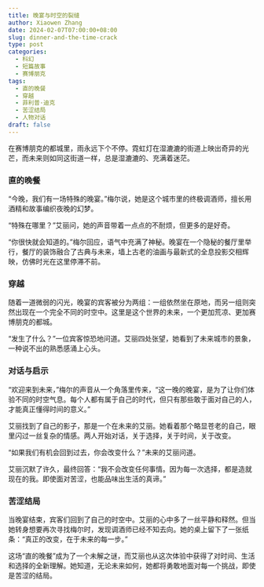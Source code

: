 ```yaml
---
title: 晚宴与时空的裂缝
author: Xiaowen Zhang
date: 2024-02-07T07:00:00+08:00
slug: dinner-and-the-time-crack
type: post
categories:
  - 科幻
  - 短篇故事
  - 赛博朋克
tags:
  - 直的晚餐
  - 穿越
  - 菲利普·迪克
  - 苦涩结局
  - 人物对话
draft: false
---
```


在赛博朋克的都城里，雨永远下个不停。霓虹灯在湿漉漉的街道上映出奇异的光芒，而未来则如同这街道一样，总是湿漉漉的、充满着迷茫。

### 直的晚餐

“今晚，我们有一场特殊的晚宴。”梅尔说，她是这个城市里的终极调酒师，擅长用酒精和故事编织夜晚的幻梦。

“特殊在哪里？”艾丽问，她的声音带着一点点的不耐烦，但更多的是好奇。

“你很快就会知道的。”梅尔回应，语气中充满了神秘。晚宴在一个隐秘的餐厅里举行，餐厅的装饰融合了古典与未来，墙上古老的油画与最新式的全息投影交相辉映，仿佛时光在这里停滞不前。

### 穿越

随着一道微弱的闪光，晚宴的宾客被分为两组：一组依然坐在原地，而另一组则突然出现在一个完全不同的时空中。这里是这个世界的未来，一个更加荒凉、更加赛博朋克的都城。

“发生了什么？”一位宾客惊恐地问道。艾丽四处张望，她看到了未来城市的景象，一种说不出的熟悉感涌上心头。

### 对话与启示

“欢迎来到未来，”梅尔的声音从一个角落里传来，“这一晚的晚宴，是为了让你们体验不同的时空气息。每个人都有属于自己的时代，但只有那些敢于面对自己的人，才能真正懂得时间的意义。”

艾丽找到了自己的影子，那是一个在未来的艾丽。她看着那个略显苍老的自己，眼里闪过一丝复杂的情感。两人开始对话，关于选择，关于时间，关于改变。

“如果我们有机会回到过去，你会改变什么？”未来的艾丽问道。

艾丽沉默了许久，最终回答：“我不会改变任何事情。因为每一次选择，都是造就现在的我。即使面对苦涩，也能品味出生活的真谛。”

### 苦涩结局

当晚宴结束，宾客们回到了自己的时空中。艾丽的心中多了一丝平静和释然。但当她转身想要再次寻找梅尔时，发现调酒师已经不知去向。她的桌上留下了一张纸条：“真正的改变，在于未来的每一步。”

这场“直的晚餐”成为了一个未解之谜，而艾丽也从这次体验中获得了对时间、生活和选择的全新理解。她知道，无论未来如何，她都将勇敢地面对每一个挑战，即使是苦涩的结局。